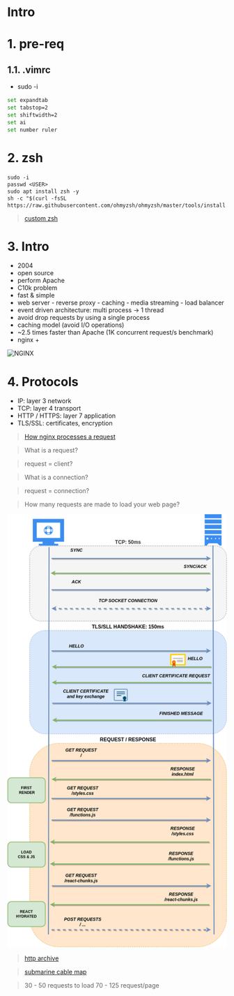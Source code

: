 # Intro  <!-- omit in toc -->

# 1. pre-req
## 1.1. .vimrc
- sudo -i
```sh
set expandtab
set tabstop=2
set shiftwidth=2
set ai
set number ruler
```
# 2. zsh
```
sudo -i
passwd <USER>
sudo apt install zsh -y
sh -c "$(curl -fsSL https://raw.githubusercontent.com/ohmyzsh/ohmyzsh/master/tools/install.sh)"
```
> [custom zsh](./zshrc.sh)

# 3. Intro
- 2004
- open source
- perform Apache
- C10k problem
- fast & simple
- web server - reverse proxy - caching - media streaming - load balancer
- event driven architecture: multi process -> 1 thread
- avoid drop requests by using a single process
- caching model (avoid I/O operations)
- ~2.5 times faster than Apache (1K concurrent request/s benchmark)
- nginx +

 ![NGINX](https://imgs.search.brave.com/zPn1zgn0Mq8eiMBjzAWMCbKy_r0cNS7kX4QYWuhl0UM/rs:fit:768:284:1/g:ce/aHR0cHM6Ly93d3cu/bmdpbnguY29tL3dw/LWNvbnRlbnQvdXBs/b2Fkcy8yMDE0LzEy/L25naW54LXBsdXMt/cjUtdGNwLWxvYWQt/YmFsYW5jaW5nLTc2/OHgyODQucG5n)

# 4. Protocols
- IP: layer 3 network
- TCP: layer 4 transport
- HTTP / HTTPS: layer 7 application
- TLS/SSL: certificates, encryption

> [How nginx processes a request](https://nginx.org/en/docs/http/request_processing.html)

> What is a request?

> request = client?

> What is a connection?

> request = connection?

> How many requests are made to load your web page?

![REQUEST RESPONSE](./assets/TCP-SSL%20connection.png)
> [http archive](https://httparchive.org/reports/state-of-the-web#reqTotal)

> [submarine cable map](https://www.submarinecablemap.com/)

> 30 - 50  requests to load
> 70 - 125 request/page


